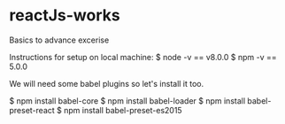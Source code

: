 # reactJs-works
Basics to advance excerise

Instructions for setup on local machine:
$ node -v == v8.0.0
$ npm -v == 5.0.0

We will need some babel plugins so let's install it too.

$ npm install babel-core
$ npm install babel-loader
$ npm install babel-preset-react
$ npm install babel-preset-es2015
